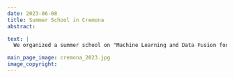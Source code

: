 ```yaml
---
date: 2023-06-08
title: Summer School in Cremona
abstract:

text: |
  We organized a summer school on "Machine Learning and Data Fusion for Earth Observation" in Cremona, Italy in collaboration with the University of Pavia, Grenoble Institute of Technology, University of Iceland.

main_page_image: cremona_2023.jpg
image_copyright:
---
```

